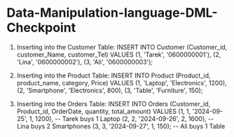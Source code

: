 # Data-Manipulation-language-DML-Checkpoint

1. Inserting into the Customer Table:
INSERT INTO Customer (Customer_id, customer_Name, customer_Tel)
VALUES 
(1, 'Tarek', '0600000001'),
(2, 'Lina', '0600000002'),
(3, 'Ali', '0600000003');


2. Inserting into the Product Table:
INSERT INTO Product (Product_id, product_name, category, Price)
VALUES 
(1, 'Laptop', 'Electronics', 1200),
(2, 'Smartphone', 'Electronics', 800),
(3, 'Table', 'Furniture', 150);


3. Inserting into the Orders Table:
INSERT INTO Orders (Customer_id, Product_id, OrderDate, quantity, total_amount)
VALUES 
(1, 1, '2024-09-25', 1, 1200),   -- Tarek buys 1 Laptop
(2, 2, '2024-09-26', 2, 1600),   -- Lina buys 2 Smartphones
(3, 3, '2024-09-27', 1, 150);    -- Ali buys 1 Table
